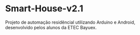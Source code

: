 # Smart-House-v2.1
Projeto de automação residêncial utilizando Arduino e Android, desenvolvido pelos alunos da ETEC Bayuex. 
